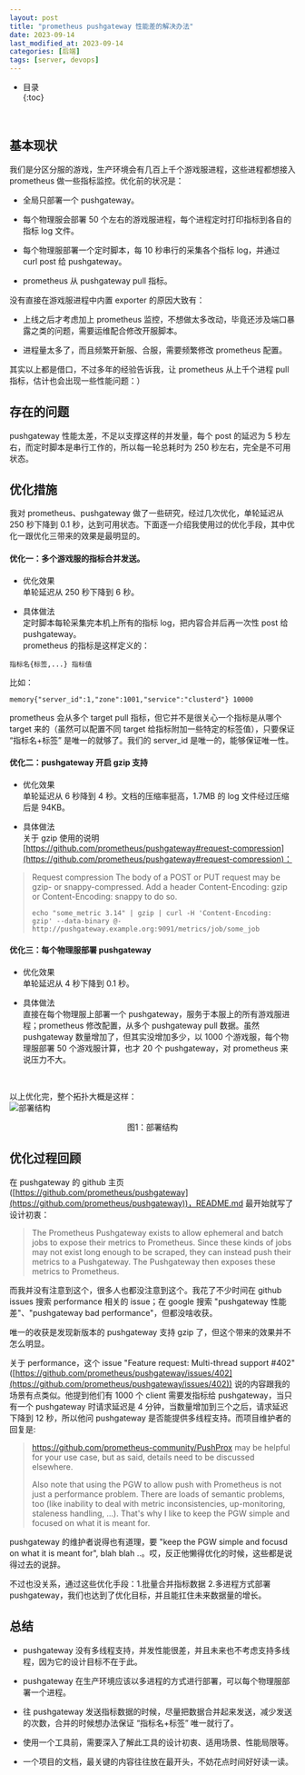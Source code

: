 ```yaml
---
layout: post
title: "prometheus pushgateway 性能差的解决办法"
date: 2023-09-14
last_modified_at: 2023-09-14
categories: [后端]
tags: [server, devops]
---
```


* 目录  
{:toc}
<br/>


## 基本现状

我们是分区分服的游戏，生产环境会有几百上千个游戏服进程，这些进程都想接入 prometheus 做一些指标监控。优化前的状况是：  

* 全局只部署一个 pushgateway。

* 每个物理服会部署 50 个左右的游戏服进程，每个进程定时打印指标到各自的指标 log 文件。

* 每个物理服部署一个定时脚本，每 10 秒串行的采集各个指标 log，并通过 curl post 给 pushgateway。

* prometheus 从 pushgateway pull 指标。    

没有直接在游戏服进程中内置 exporter 的原因大致有：     

* 上线之后才考虑加上 prometheus 监控，不想做太多改动，毕竟还涉及端口暴露之类的问题，需要运维配合修改开服脚本。  

* 进程量太多了，而且频繁开新服、合服，需要频繁修改 prometheus 配置。   

其实以上都是借口，不过多年的经验告诉我，让 prometheus 从上千个进程 pull 指标，估计也会出现一些性能问题：）     


## 存在的问题

pushgateway 性能太差，不足以支撑这样的并发量，每个 post 的延迟为 5 秒左右，而定时脚本是串行工作的，所以每一轮总耗时为 250 秒左右，完全是不可用状态。   


## 优化措施

我对 prometheus、pushgateway 做了一些研究，经过几次优化，单轮延迟从 250 秒下降到 0.1 秒，达到可用状态。下面逐一介绍我使用过的优化手段，其中优化一跟优化三带来的效果是最明显的。   

#### 优化一：多个游戏服的指标合并发送。

* 优化效果   
单轮延迟从 250 秒下降到 6 秒。    

* 具体做法  
定时脚本每轮采集完本机上所有的指标 log，把内容合并后再一次性 post 给 pushgateway。        
prometheus 的指标是这样定义的：   
```
指标名{标签,...} 指标值
```  

比如：   
```
memory{"server_id":1,"zone":1001,"service":"clusterd"} 10000
```   

prometheus 会从多个 target pull 指标，但它并不是很关心一个指标是从哪个 target 来的（虽然可以配置不同 target 给指标附加一些特定的标签值），只要保证 “指标名+标签” 是唯一的就够了。我们的 server_id 是唯一的，能够保证唯一性。     

#### 优化二：pushgateway 开启 gzip 支持

* 优化效果   
单轮延迟从 6 秒降到 4 秒。文档的压缩率挺高，1.7MB 的 log 文件经过压缩后是 94KB。   

* 具体做法  
关于 gzip 使用的说明 [https://github.com/prometheus/pushgateway#request-compression](https://github.com/prometheus/pushgateway#request-compression)：   
>Request compression
>The body of a POST or PUT request may be gzip- or snappy-compressed. Add a header Content-Encoding: gzip or Content-Encoding: snappy to do so.
>
>```
>echo "some_metric 3.14" | gzip | curl -H 'Content-Encoding: gzip' --data-binary @- http://pushgateway.example.org:9091/metrics/job/some_job
>```      

#### 优化三：每个物理服部署 pushgateway

* 优化效果  
单轮延迟从 4 秒下降到 0.1 秒。    

* 具体做法  
直接在每个物理服上部署一个 pushgateway，服务于本服上的所有游戏服进程；prometheus 修改配置，从多个 pushgateway pull 数据。虽然 pushgateway 数量增加了，但其实没增加多少，以 1000 个游戏服，每个物理服部署 50 个游戏服计算，也才 20 个 pushgateway，对 prometheus 来说压力不大。     

<br/>

以上优化完，整个拓扑大概是这样：  
![部署结构](https://antsmallant-blog-1251470010.cos.ap-guangzhou.myqcloud.com/media/blog/2023-09-14-prometheus-pushgateway/prometheus-pushgateway.png)  
<center>图1：部署结构</center>   


## 优化过程回顾

在 pushgateway 的 github 主页 ([https://github.com/prometheus/pushgateway](https://github.com/prometheus/pushgateway))，README.md 最开始就写了设计初衷：
>The Prometheus Pushgateway exists to allow ephemeral and batch jobs to expose their metrics to Prometheus. Since these kinds of jobs may not exist long enough to be scraped, they can instead push their metrics to a Pushgateway. The Pushgateway then exposes these metrics to Prometheus.    

而我并没有注意到这个，很多人也都没注意到这个。我花了不少时间在 github issues 搜索 performance 相关的 issue；在 google 搜索 "pushgateway 性能差"、"pushgateway bad performance"，但都没啥收获。   

唯一的收获是发现新版本的 pushgateway 支持 gzip 了，但这个带来的效果并不怎么明显。      

关于 performance，这个 issue "Feature request: Multi-thread support #402" ([https://github.com/prometheus/pushgateway/issues/402](https://github.com/prometheus/pushgateway/issues/402)) 说的内容跟我的场景有点类似。他提到他们有 1000 个 client 需要发指标给 pushgateway，当只有一个 pushgateway 时请求延迟是 4 分钟，当数量增加到三个之后，请求延迟下降到 12 秒，所以他问 pushgateway 是否能提供多线程支持。而项目维护者的回复是:    
>https://github.com/prometheus-community/PushProx may be helpful for your use case, but as said, details need to be discussed elsewhere.
>
>Also note that using the PGW to allow push with Prometheus is not just a performance problem. There are loads of semantic problems, too (like inability to deal with metric inconsistencies, up-monitoring, staleness handling, …). That's why I like to keep the PGW simple and focused on what it is meant for.    

pushgateway 的维护者说得也有道理，要 "keep the PGW simple and focusd on what it is meant for", blah blah ..。哎，反正他懒得优化的时候，这些都是说得过去的说辞。     

不过也没关系，通过这些优化手段：1.批量合并指标数据 2.多进程方式部署 pushgateway，我们也达到了优化目标，并且能扛住未来数据量的增长。    


## 总结

* pushgateway 没有多线程支持，并发性能很差，并且未来也不考虑支持多线程，因为它的设计目标不在于此。

* pushgateway 在生产环境应该以多进程的方式进行部署，可以每个物理服部署一个进程。

* 往 pushgateway 发送指标数据的时候，尽量把数据合并起来发送，减少发送的次数，合并的时候想办法保证 “指标名+标签” 唯一就行了。

* 使用一个工具前，需要深入了解此工具的设计初衷、适用场景、性能局限等。

* 一个项目的文档，最关键的内容往往放在最开头，不妨花点时间好好读一读。